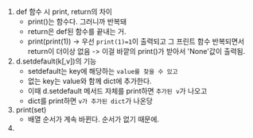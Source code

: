 1. def 함수 시 print, return의 차이
   - print()는 함수다. 그러니까 반복돼
   - return은 def된 함수를 끝내는 거. 
   - print(print(1)) -> 우선 `print(1)=1`이 출력되고 그 프린트 함수 반복되면서 return이 더이상 없음 -> 이걸 바깥의 print()가 받아서 'None'값이 출력됨.
2. d.setdefault(k[,v])의 기능
   - setdefault는 key에 해당하는 `value를 찾을 수 있고`
   - 없는 key는 value와 함께 dict에 추가한다. 
   - 이때 d.setdefault 메서드 자체를 print하면 `추가된 v`가 나오고
   - dict를 print하면 `v가 추가된 dict`가 나온당
3. print(set)
   - 배열 순서가 계속 바뀐다. 순서가 없기 때문에.
4.  